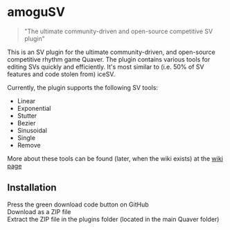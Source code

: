 # amoguSV
> "The ultimate community-driven and open-source competitive SV plugin"

This is an SV plugin for the ultimate community-driven, and open-source competitive rhythm
game Quaver. The plugin contains various tools for editing SVs quickly and efficiently.
It's most similar to (i.e. 50% of SV features and code stolen from) iceSV.

Currently, the plugin supports the following SV tools:
* Linear
* Exponential
* Stutter
* Bezier
* Sinusoidal
* Single
* Remove

More about these tools can be found (later, when the wiki exists) at the [wiki page](https://github.com/kloi34/amoguSV/wiki)
## Installation
Press the green download code button on GitHub  
Download as a ZIP file  
Extract the ZIP file in the plugins folder (located in the main Quaver folder)

